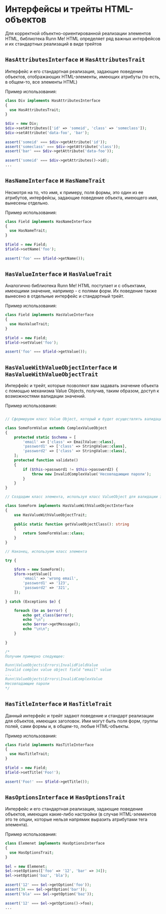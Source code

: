 Интерфейсы и трейты HTML-объектов
=================================

Для корректной объектно-ориентированной реализации элементов HTML, библиотека Runn Me! HTML определяет ряд важных 
интерфейсов и их стандартных реализаций в виде трейтов

`HasAttributesInterface` и `HasAttributesTrait`
-------------------------------------------

Интерфейс и его стандартная реализация, задающие поведение объектов, отображающих HTML-элементы, имеющих атрибуты (то есть, в общем-то, все элементы HTML)
 
Пример использования:
```php
class Div implements HasAttributesInterface
{
  use HasAttributesTrait;
}
 
$div = new Div;
$div->setAttributes(['id' => 'someid', 'class' => 'someclass']);
$div->setAttribute('data-foo', 'bar');
 
assert('someid' === $div->getAttribute('id'));
assert('someclass' === $div->getAttribute('class'));
assert('bar' === $div->getAttribute('data-foo'));
 
assert('someid' === $div->getAttributes()->id);
...
```
 
`HasNameInterface` и `HasNameTrait`
-----------------------------------
Несмотря на то, что имя, к примеру, поля формы, это один из ее атрибутов, интерфейсы, задающие поведение объекта, 
имеющего имя, вынесены отдельно.

Пример использования:

```php
class Field implements HasNameInterface
{
  use HasNameTrait;
}
 
$field = new Field;
$field->setName('foo');
 
assert('foo' === $field->getName());
```

`HasValueInterface` и `HasValueTrait`
-------------------------------------

Аналогично библиотека Runn Me! HTML поступает и с объектами, имеющими значение, например - с полями форм.
Их поведение также вынесено в отдельные интерфейс и стандартный трейт.

Пример использования:
```php
class Field implements HasValueInterface
{
  use HasValueTrait;
}
 
$field = new Field;
$field->setValue('foo');
 
assert('foo' === $field->getValue());
```

`HasValueWithValueObjectInterface` и `HasValueWithValueObjectTrait`
------------------------------------------------------------------

Интерфейс и трейт, которые позволяют вам задавать значение объекта с помощью механизма Value Objects, получив, таким
образом, доступ к возможностями валидации значений.

Пример использования:

```php

// Сформируем класс Value Object, который и будет осуществлять валидацию данных

class SomeFormValue extends ComplexValueObject
{
    protected static $schema = [
        'email' => ['class' => EmailValue::class],
        'password1' => ['class' => StringValue::class],
        'password2' => ['class' => StringValue::class],
    ];
    protected function validate()
    {
        if ($this->password1 != $this->password2) {
            throw new InvalidComplexValue('Несовпадающие пароли');
        }
    }
}

// Создадим класс элемента, используя класс ValueObject для валидации значения

class SomeForm implements HasValueWithValueObjectInterface
{
    use HasValueWithValueObjectTrait;
    
    public static function getValueObjectClass(): string
    {
        return SomeFormValue::class;
    }
}

// Наконец, используем класс элемента

try {

    $form = new SomeForm();
    $form->setValue([
        'email' => 'wrong email',
        'password1' => '123',
        'password2' => '321',
    ]);
    
} catch (Exceptions $e) {

    foreach ($e as $error) {
        echo get_class($error);
        echo "\n";
        echo $error->getMessage();
        echo "\n\n";
    }
    
}

/*
Получим примерно следующее:

Runn\ValueObjects\Errors\InvalidFieldValue
Invalid complex value object field "email" value
...
Runn\ValueObjects\Errors\InvalidComplexValue
Несовпадающие пароли
*/
```
 
`HasTitleInterface` и `HasTitleTrait`
-------------------------------------

Данный интерфейс и трейт задают поведение и стандарт реализации для объектов, имеющих заголовок. Ими могут быть 
поля форм, группы полей, сами формы и, в общем-то, любые HTML-объекты.

Пример использования:
```php
class Field implements HasTitleInterface
{
  use HasTitleTrait;
}
 
$field = new Field;
$field->setTitle('Foo!');
 
assert('Foo!' === $field->getTitle());
```

`HasOptionsInterface` и `HasOptionsTrait`
-----------------------------------------
 
Интерфейс и его стандартная реализация, задающие поведение объектов, имеющих какие-либо настройки 
(в случае HTML-элементов это те опции, которые нельзя напрямик выразить атрибутами тега элемента).
 
Пример использования:
```php
class Elemenet implements HasOptionsInterface
{
  use HasOptionsTrait;
}
 
$el = new Elemenet;
$el->setOptions(['foo' => '12', 'bar' => 34]);
$el->setOption('baz', 'bla');
 
assert('12' === $el->getOption('foo'));
assert(34 === $el->getOption('bar'));
assert('bla' === $el->getOption('baz'));
 
assert('12' === $el->getOptions()->foo);
...
```
